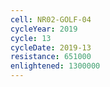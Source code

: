 ```yaml
---
cell: NR02-GOLF-04
cycleYear: 2019
cycle: 13
cycleDate: 2019-13
resistance: 651000
enlightened: 1300000 
---
```

      